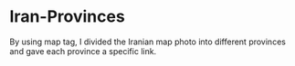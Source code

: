 # Iran-Provinces
 By using map tag, I divided the Iranian map photo into different provinces and gave each province a specific link.
